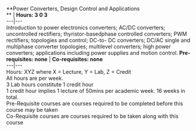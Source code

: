 **Power Converters, Design Control and Applications  
** | **Hours: 3 0 3**  
---|---  
Introduction to power electronics converters; AC/DC converters; uncontrolled rectifiers; thyristor-basedphase controlled converters; PWM rectifiers; topologies and control; DC-to- DC converters; DC/AC single and multiphase converter topologies; multilevel converters; high power converters; applications including power supplies and motion control. 
**Pre-requisites: none** | **Co-requisites: none**  
---|---  
Hours: XYZ where X = Lecture, Y = Lab, Z = Credit  
All hours are per week.  
3 Lab hours constitute 1 credit hour  
1 credit hour implies 1 lecture of 50mins per academic week. 16 weeks in total.  
Pre-Requisite courses are courses required to be completed before this course may be taken  
Co-Requisite courses are courses required to be taken along with this course
